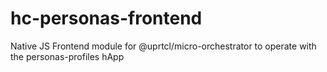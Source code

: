 # hc-personas-frontend
Native JS Frontend module for @uprtcl/micro-orchestrator to operate with the personas-profiles hApp
